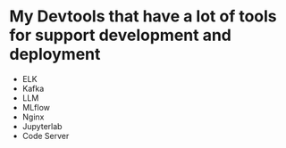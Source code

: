 # My Devtools that have a lot of tools for support development and deployment
- ELK
- Kafka
- LLM
- MLflow
- Nginx
- Jupyterlab
- Code Server
